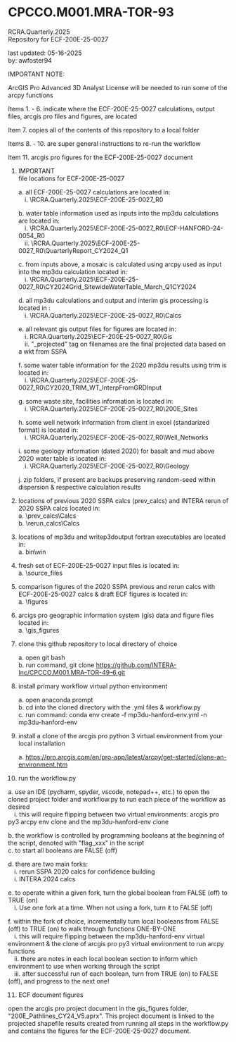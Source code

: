 # CPCCO.M001.MRA-TOR-93
RCRA.Quarterly.2025\
Repository for ECF-200E-25-0027 

last updated: 05-16-2025\
by: awfoster94

IMPORTANT NOTE:

ArcGIS Pro Advanced 3D Analyst License will be needed to run some of the arcpy functions

Items 1. - 6. indicate where the ECF-200E-25-0027 calculations, output files, arcgis pro files and figures, are located

Item 7. copies all of the contents of this repository to a local folder

Items 8. - 10. are super general instructions to re-run the workflow 

Item 11. arcgis pro figures for the ECF-200E-25-0027 document

1. IMPORTANT\
   file locations for ECF-200E-25-0027
   
      a. all ECF-200E-25-0027 calculations are located in:\
         &emsp;i. \RCRA.Quarterly.2025\ECF-200E-25-0027_R0
    
      b. water table information used as inputs into the mp3du calculations are located in:\
         &emsp;i. \RCRA.Quarterly.2025\ECF-200E-25-0027_R0\ECF-HANFORD-24-0054_R0\
         &emsp;ii. \RCRA.Quarterly.2025\ECF-200E-25-0027_R0\QuarterlyReport_CY2024_Q1
    
      c. from inputs above, a mosaic is calculated using arcpy used as input into the mp3du calculation located in:\
         &emsp;i. \RCRA.Quarterly.2025\ECF-200E-25-0027_R0\CY2024Grid_SitewideWaterTable_March_Q1CY2024
    
      d. all mp3du calculations and output and interim gis processing is located in :\
         &emsp;i. \RCRA.Quarterly.2025\ECF-200E-25-0027_R0\Calcs
    
      e. all relevant gis output files for figures are located in:\
         &emsp;i. RCRA.Quarterly.2025\ECF-200E-25-0027_R0\Gis\
         &emsp;ii. "_projected" tag on filenames are the final projected data based on a wkt from SSPA
    
      f. some water table information for the 2020 mp3du results using trim is located in:\
         &emsp;i. \RCRA.Quarterly.2025\ECF-200E-25-0027_R0\CY2020_TRIM_WT_InterpFromGRDInput

      g. some waste site, facilities information is located in:\
         &emsp;i. \RCRA.Quarterly.2025\ECF-200E-25-0027_R0\200E_Sites

      h. some well network information from client in excel (standarized format) is located in:\
         &emsp;i. \RCRA.Quarterly.2025\ECF-200E-25-0027_R0\Well_Networks

      i. some geology information (dated 2020) for basalt and mud above 2020 water table is located in:\
         &emsp;i. \RCRA.Quarterly.2025\ECF-200E-25-0027_R0\Geology

      j. zip folders, if present are backups preserving random-seed within dispersion & respective calculation results

2. locations of previous 2020 SSPA calcs (prev_calcs) and INTERA rerun of 2020 SSPA calcs located in:\
      a. \prev_calcs\Calcs\
      b. \rerun_calcs\Calcs

3. locations of mp3du and writep3doutput fortran executables are located in:\
      a. bin\win

4. fresh set of ECF-200E-25-0027 input files is located in: \
       a. \source_files

5. comparison figures of the 2020 SSPA previous and rerun calcs with ECF-200E-25-0027 calcs & draft ECF figures is located in:\
       a. \figures

6. arcigs pro geographic information system (gis) data and figure files located in:\
       a. \gis_figures

7. clone this github repository to local directory of choice
   
   a. open git bash\
   b. run command, git clone https://github.com/INTERA-Inc/CPCCO.M001.MRA-TOR-49-6.git

8. install primary workflow virtual python environment
   
   a. open anaconda prompt\
   b. cd into the cloned directory with the .yml files & workflow.py\
   c. run command: conda env create -f mp3du-hanford-env.yml -n mp3du-hanford-env

9. install a clone of the arcgis pro python 3 virtual environment from your local installation
   
   a. https://pro.arcgis.com/en/pro-app/latest/arcpy/get-started/clone-an-environment.htm

10. run the workflow.py
   
   a. use an IDE (pycharm, spyder, vscode, notepad++, etc.) to open the cloned project folder and workflow.py to run each piece of the workflow as desired\
      &emsp;i. this will require flipping between two virtual environments: arcgis pro py3 arcpy env clone and the mp3du-hanford-env clone
   
   b. the workflow is controlled by programming booleans at the beginning of the script, denoted with "flag_xxx" in the script\
   c. to start all booleans are FALSE (off)
   
   d. there are two main forks:\
      &emsp;i. rerun SSPA 2020 calcs for confidence building\
      &emsp;i. INTERA 2024 calcs
   
   e. to operate within a given fork, turn the global boolean from FALSE (off) to TRUE (on)\
      &emsp;i. Use one fork at a time. When not using a fork, turn it to FALSE (off)
   
   f. within the fork of choice, incrementally turn local booleans from FALSE (off) to TRUE (on) to walk through functions ONE-BY-ONE\
      &emsp;i. this will require flipping between the mp3du-hanford-env virtual environment & the clone of arcgis pro py3 virtual environment to run arcpy functions\
      &emsp;ii. there are notes in each local boolean section to inform which environment to use when working through the script\
      &emsp;iii. after successful run of each boolean, turn from TRUE (on) to FALSE (off), and progress to the next one!

11. ECF document figures

   open the arcgis pro project document in the gis_figures folder, "200E_Pathlines_CY24_V5.aprx". This project document is linked to the projected shapefile results created from running all steps in the workflow.py and contains the figures for the ECF-200E-25-0027 document.
      

